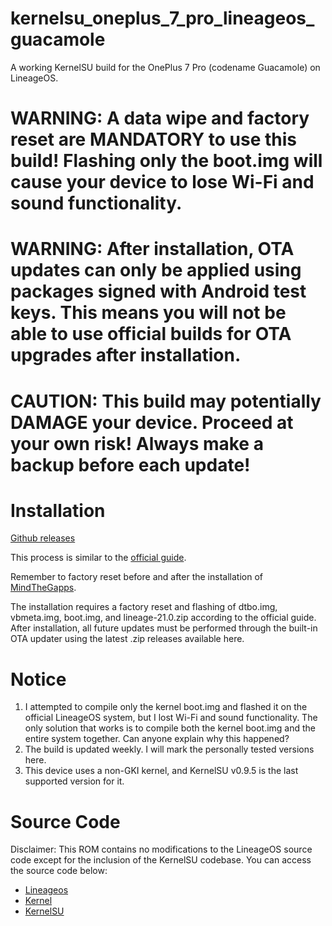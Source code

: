 # kernelsu_oneplus_7_pro_lineageos_guacamole
A working KernelSU build for the OnePlus 7 Pro (codename Guacamole) on LineageOS.


# WARNING: A data wipe and factory reset are MANDATORY to use this build! Flashing only the boot.img will cause your device to lose Wi-Fi and sound functionality.

# WARNING: After installation, OTA updates can only be applied using packages signed with Android test keys. This means you will not be able to use official builds for OTA upgrades after installation.

# CAUTION: This build may potentially DAMAGE your device. Proceed at your own risk! Always make a backup before each update!

# Installation

[Github releases](https://github.com/surfaceocean/kernelsu_oneplus_7_pro_lineageos_guacamole/releases)

This process is similar to the [official guide](https://wiki.lineageos.org/devices/guacamole/install/).

Remember to factory reset before and after the installation of [MindTheGapps](https://wiki.lineageos.org/gapps/).

The installation requires a factory reset and flashing of dtbo.img, vbmeta.img, boot.img, and lineage-21.0.zip according to the official guide. After installation, all future updates must be performed through the built-in OTA updater using the latest .zip releases available here.


# Notice
1. I attempted to compile only the kernel boot.img and flashed it on the official LineageOS system, but I lost Wi-Fi and sound functionality. The only solution that works is to compile both the kernel boot.img and the entire system together. Can anyone explain why this happened?
2. The build is updated weekly. I will mark the personally tested versions here.
3. This device uses a non-GKI kernel, and KernelSU v0.9.5 is the last supported version for it.


# Source Code

Disclaimer: This ROM contains no modifications to the LineageOS source code except for the inclusion of the KernelSU codebase. You can access the source code below:

- [Lineageos](https://github.com/LineageOS/android)
- [Kernel](https://github.com/LineageOS/android_kernel_oneplus_sm8150)
- [KernelSU](https://github.com/tiann/KernelSU)
